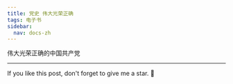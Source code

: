 ```yaml
---
title: 党史 伟大光荣正确
tags: 电子书
sidebar:
  nav: docs-zh
---
```


伟大光荣正确的中国共产党


<!--more-->

---

If you like this post, don't forget to give me a star. :star2:

